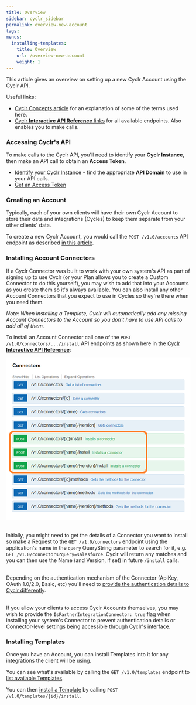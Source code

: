 ```yaml
---
title: Overview
sidebar: cyclr_sidebar
permalink: overview-new-account
tags: 
menus:
  installing-templates:
    title: Overview
    url: /overview-new-account
    weight: 1
---
```


This article gives an overview on setting up a new Cyclr Account using the Cyclr API.

Useful links:
* [Cyclr Concepts article](./cyclr-concepts) for an explanation of some of the terms used here.
* [Cyclr **Interactive API Reference** links](./testing-cyclr-api) for all available endpoints.  Also enables you to make calls.


### Accessing Cyclr's API

To make calls to the Cyclr API, you'll need to identify your **Cyclr Instance**, then make an API call to obtain an **Access Token**.

* [Identify your Cyclr Instance](./testing-cyclr-api) - find the appropriate **API Domain** to use in your API calls.
* [Get an Access Token](./cyclr-api-authentication)



### Creating an Account

Typically, each of your own clients will have their own Cyclr Account to store their data and integrations (Cycles) to keep them separate from your other clients' data.

To create a new Cyclr Account, you would call the ```POST /v1.0/accounts``` API endpoint as described [in this article](./create-account).



### Installing Account Connectors

If a Cyclr Connector was built to work with your own system's API as part of signing up to use Cyclr (or your Plan allows you to create a Custom Connector to do this yourself), you may wish to add that into your Accounts as you create them so it's always available.  You can also install any other Account Connectors that you expect to use in Cycles so they're there when you need them.

*Note: When installing a Template, Cyclr will automatically add any missing Account Connectors to the Account so you don't have to use API calls to add all of them.*


To install an Account Connector call one of the ```POST /v1.0/connectors/.../install``` API endpoints as shown here in the [Cyclr **Interactive API Reference**](./testing-cyclr-api):

![Cyclr API Connector Install Endpoints](./images/cyclr-api-connector-install-endpoints.png)

\
Initially, you might need to get the details of a Connector you want to install so make a Request to the ```GET /v1.0/connectors``` endpoint using the application's name in the ```query``` QueryString parameter to search for it, e.g. ```GET /v1.0/connectors?query=salesforce```.  Cyclr will return any matches and you can then use the Name (and Version, if set) in future ```/install``` calls.

\
Depending on the authentication mechanism of the Connector (ApiKey, OAuth 1.0/2.0, Basic, etc) you'll need to [provide the authentication details to Cyclr differently](./authenticate-account-connector).

\
If you allow your clients to access Cyclr Accounts themselves, you may wish to provide the ```IsPartnerIntegrationConnector: true``` flag when installing your system's Connector to prevent authentication details or Connector-level settings being accessible through Cyclr's interface.


### Installing Templates

Once you have an Account, you can install Templates into it for any integrations the client will be using.

You can see what's available by calling the ```GET /v1.0/templates``` endpoint to [list available Templates](./list-available-templates).

You can then [install a Template](./install-from-template) by calling ```POST /v1.0/templates/{id}/install```.
